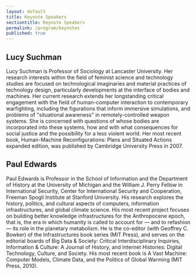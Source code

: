 ```yaml
---
layout: default
title: Keynote Speakers
sectiontitle: Keynote Speakers
permalink: /program/keynotes
published: true
---
```


## Lucy Suchman
Lucy Suchman is Professor of Sociology at Lancaster University.  Her research interests within the field of feminist science and technology studies are focused on technological imaginaries and material practices of technology design, particularly developments at the interface of bodies and machines. Her current research extends her longstanding critical engagement with the field of human-computer interaction to contemporary warfighting, including the figurations that inform immersive simulations, and problems of "situational awareness" in remotely-controlled weapon systems. She is concerned with questions of whose bodies are incorporated into these systems, how and with what consequences for social justice and the possibility for a less violent world. Her most recent book, Human-Machine Reconfigurations: Plans and Situated Actions expanded edition, was published by Cambridge University Press in 2007.
 
## Paul Edwards 
Paul Edwards is Professor in the School of Information and the Department of History at the University of Michigan and the William J. Perry Fellow in International Security, Center for International Security and Cooperation, Freeman Spogli Institute at Stanford University. His research explores the history, politics, and cultural aspects of computers, information infrastructures, and global climate science. His most recent project focuses on building better knowledge infrastructures for the Anthropocene epoch, that is, the era in which humanity is called to account for — and to refashion — its role in the planetary metabolism. He is the co-editor (with Geoffrey C. Bowker) of the Infrastructures book series (MIT Press), and serves on the editorial boards of Big Data & Society: Critical Interdisciplinary Inquiries, Information & Culture: A Journal of History, and Internet Histories: Digital Technology, Culture, and Society. His most recent book is A Vast Machine: Computer Models, Climate Data, and the Politics of Global Warming (MIT Press, 2010).
